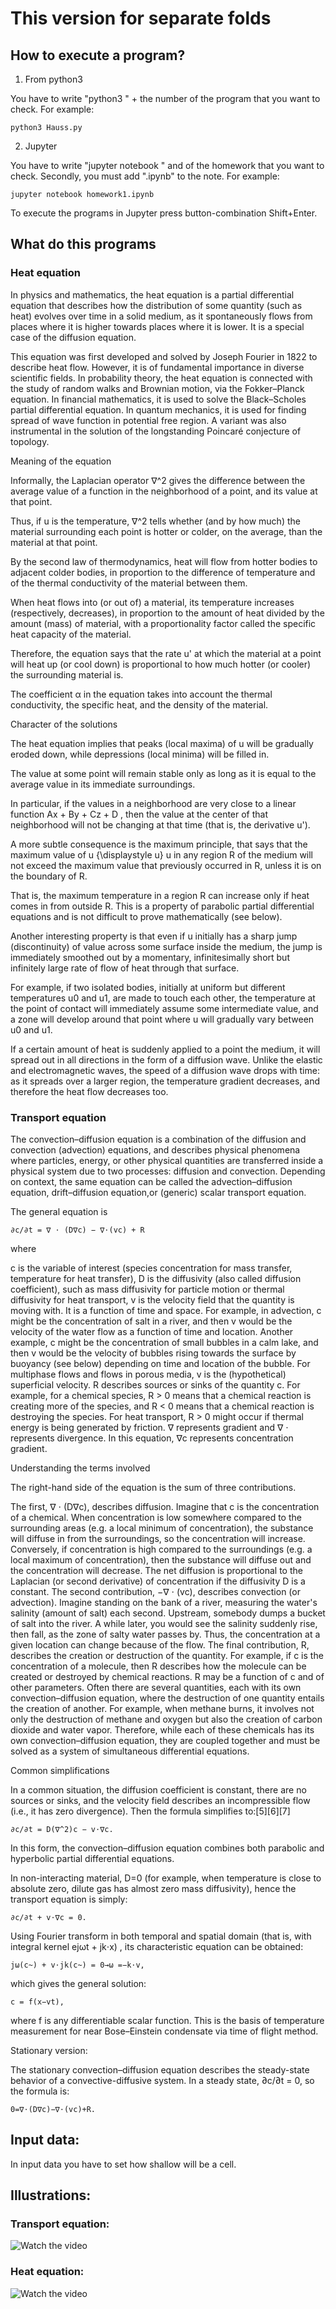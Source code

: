 # This version for separate folds
## How to execute a program?

1) From python3 

You have to write "python3 " + the number of the program that you want to check.
For example:

    python3 Hauss.py 

2) Jupyter

You have to write "jupyter notebook " and of the homework that you want to check.
Secondly, you must add ".ipynb" to the note.
For example:
  
    jupyter notebook homework1.ipynb

To execute the programs in Jupyter press button-combination Shift+Enter.
## What do this programs
### Heat equation
In physics and mathematics, the heat equation is a partial differential equation that describes how the distribution of some quantity (such as heat) evolves over time in a solid medium, as it spontaneously flows from places where it is higher towards places where it is lower. It is a special case of the diffusion equation.

This equation was first developed and solved by Joseph Fourier in 1822 to describe heat flow. 
However, it is of fundamental importance in diverse scientific fields. In probability theory, the heat equation is connected with the study of random walks and Brownian motion, via the Fokker–Planck equation. 
In financial mathematics, it is used to solve the Black–Scholes partial differential equation. 
In quantum mechanics, it is used for finding spread of wave function in potential free region. 
A variant was also instrumental in the solution of the longstanding Poincaré conjecture of topology.

Meaning of the equation

Informally, the Laplacian operator ∇^2 gives the difference between the average value of a function in the neighborhood of a point, and its value at that point. 

Thus, if u is the temperature, ∇^2 tells whether (and by how much) the material surrounding each point is hotter or colder, on the average, than the material at that point.

By the second law of thermodynamics, heat will flow from hotter bodies to adjacent colder bodies, in proportion to the difference of temperature and of the thermal conductivity of the material between them. 

When heat flows into (or out of) a material, its temperature increases (respectively, decreases), in proportion to the amount of heat divided by the amount (mass) of material, with a proportionality factor called the specific heat capacity of the material.

Therefore, the equation says that the rate u' at which the material at a point will heat up (or cool down) is proportional to how much hotter (or cooler) the surrounding material is. 

The coefficient α  in the equation takes into account the thermal conductivity, the specific heat, and the density of the material. 

Character of the solutions

The heat equation implies that peaks (local maxima) of u will be gradually eroded down, while depressions (local minima) will be filled in. 

The value at some point will remain stable only as long as it is equal to the average value in its immediate surroundings. 

In particular, if the values in a neighborhood are very close to a linear function Ax + By + Cz + D , then the value at the center of that neighborhood will not be changing at that time (that is, the derivative u').

A more subtle consequence is the maximum principle, that says that the maximum value of u {\displaystyle u} u in any region R of the medium will not exceed the maximum value that previously occurred in R, unless it is on the boundary of R. 

That is, the maximum temperature in a region R can increase only if heat comes in from outside R. This is a property of parabolic partial differential equations and is not difficult to prove mathematically (see below).

Another interesting property is that even if u initially has a sharp jump (discontinuity) of value across some surface inside the medium, the jump is immediately smoothed out by a momentary, infinitesimally short but infinitely large rate of flow of heat through that surface. 

For example, if two isolated bodies, initially at uniform but different temperatures u0 and u1, are made to touch each other, the temperature at the point of contact will immediately assume some intermediate value, and a zone will develop around that point where u will gradually vary between u0 and u1.

If a certain amount of heat is suddenly applied to a point the medium, it will spread out in all directions in the form of a diffusion wave. Unlike the elastic and electromagnetic waves, the speed of a diffusion wave drops with time: as it spreads over a larger region, the temperature gradient decreases, and therefore the heat flow decreases too. 

### Transport equation 
The convection–diffusion equation is a combination of the diffusion and convection (advection) equations, and describes physical phenomena where particles, energy, or other physical quantities are transferred inside a physical system due to two processes: diffusion and convection. Depending on context, the same equation can be called the advection–diffusion equation, drift–diffusion equation,or (generic) scalar transport equation.

The general equation is

    ∂c/∂t = ∇ ⋅ (D∇c) − ∇⋅(vc) + R

where

c is the variable of interest (species concentration for mass transfer, temperature for heat transfer), D is the diffusivity (also called diffusion coefficient), such as mass diffusivity for particle motion or thermal diffusivity for heat transport, v is the velocity field that the quantity is moving with. 
It is a function of time and space. For example, in advection, c might be the concentration of salt in a river, and then v would be the velocity of the water flow as a function of time and location. 
Another example, c might be the concentration of small bubbles in a calm lake, and then v would be the velocity of bubbles rising towards the surface by buoyancy (see below) depending on time and location of the bubble. 
For multiphase flows and flows in porous media, v is the (hypothetical) superficial velocity.
R describes sources or sinks of the quantity c. 
For example, for a chemical species, R > 0 means that a chemical reaction is creating more of the species, and R < 0 means that a chemical reaction is destroying the species. 
For heat transport, R > 0 might occur if thermal energy is being generated by friction.
∇ represents gradient and ∇ ⋅ represents divergence. 
In this equation, ∇c represents concentration gradient.

Understanding the terms involved

The right-hand side of the equation is the sum of three contributions.

The first, ∇ ⋅ (D∇c), describes diffusion. 
Imagine that c is the concentration of a chemical. 
When concentration is low somewhere compared to the surrounding areas (e.g. a local minimum of concentration), the substance will diffuse in from the surroundings, so the concentration will increase. Conversely, if concentration is high compared to the surroundings (e.g. a local maximum of concentration), then the substance will diffuse out and the concentration will decrease. 
The net diffusion is proportional to the Laplacian (or second derivative) of concentration if the diffusivity D is a constant.
The second contribution, −∇ ⋅ (vc), describes convection (or advection). 
Imagine standing on the bank of a river, measuring the water's salinity (amount of salt) each second. 
Upstream, somebody dumps a bucket of salt into the river. 
A while later, you would see the salinity suddenly rise, then fall, as the zone of salty water passes by. 
Thus, the concentration at a given location can change because of the flow.
The final contribution, R, describes the creation or destruction of the quantity. 
For example, if c is the concentration of a molecule, then R describes how the molecule can be created or destroyed by chemical reactions. 
R may be a function of c and of other parameters. 
Often there are several quantities, each with its own convection–diffusion equation, where the destruction of one quantity entails the creation of another. 
For example, when methane burns, it involves not only the destruction of methane and oxygen but also the creation of carbon dioxide and water vapor. 
Therefore, while each of these chemicals has its own convection–diffusion equation, they are coupled together and must be solved as a system of simultaneous differential equations.

Common simplifications

In a common situation, the diffusion coefficient is constant, there are no sources or sinks, and the velocity field describes an incompressible flow (i.e., it has zero divergence). Then the formula simplifies to:[5][6][7]

    ∂c/∂t = D(∇^2)c − v⋅∇c. 

In this form, the convection–diffusion equation combines both parabolic and hyperbolic partial differential equations.

In non-interacting material, D=0 (for example, when temperature is close to absolute zero, dilute gas has almost zero mass diffusivity), hence the transport equation is simply:

    ∂c/∂t + v⋅∇c = 0. 

Using Fourier transform in both temporal and spatial domain (that is, with integral kernel ejωt + jk⋅x) , its characteristic equation can be obtained:

    jω(c~) + v⋅jk(c~) = 0→ω =−k⋅v,

which gives the general solution:

    c = f(x−vt), 

where f  is any differentiable scalar function. 
This is the basis of temperature measurement for near Bose–Einstein condensate via time of flight method.

Stationary version:

The stationary convection–diffusion equation describes the steady-state behavior of a convective-diffusive system. In a steady state, ∂c/∂t = 0, so the formula is:

    0=∇⋅(D∇c)−∇⋅(vc)+R. 

## Input data:
 In input data you have to set how shallow will be a cell.
## Illustrations:
### Transport equation: 
![Watch the video](transfer_transport_equation.gif)
### Heat equation:
![Watch the video](transfer_heat_equaation.gif)

